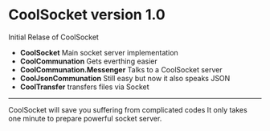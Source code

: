 <h1>CoolSocket version 1.0</h1>
Initial Relase of CoolSocket
<ul>
	<li><b>CoolSocket</b> Main socket server implementation</li>
	<li><b>CoolCommunation</b> Gets everthing easier</li>
	<li><b>CoolCommunation.Messenger</b> Talks to a CoolSocket server</li>
	<li><b>CoolJsonCommunation</b> Still easy but now it also speaks JSON</li>
	<li><b>CoolTransfer</b> transfers files via Socket</li>
</ul>
<hr />
CoolSocket will save you suffering from complicated codes
It only takes one minute to prepare powerful socket server.

